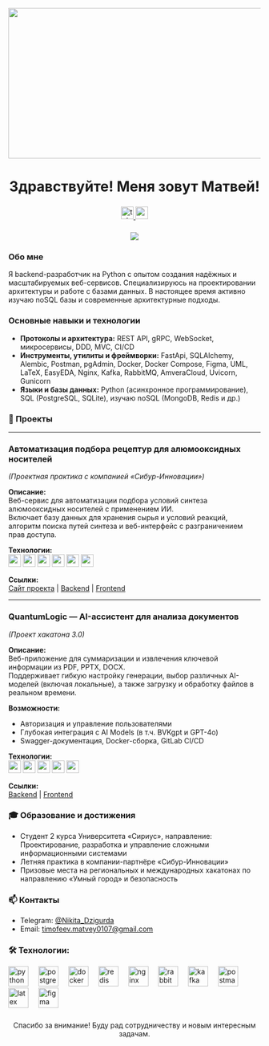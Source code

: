 <br clear="both">

<div align="center">
  <img height="300" width="600" src="https://user-images.githubusercontent.com/74038190/225813708-98b745f2-7d22-48cf-9150-083f1b00d6c9.gif"  />
</div>

###

<h1 align="center">Здравствуйте! Меня зовут Матвей!</h1>

###

<div align="center">
  <a href="https://t.me/Nikita_Dzigurda" target="_blank">
    <img src="https://img.shields.io/static/v1?message=Telegram&logo=telegram&label=&color=2CA5E0&logoColor=white&labelColor=&style=for-the-badge" height="25" alt="telegram logo"  />
  </a>
  <a href="mailto:timofeev.matvey0107@gmail.com" target="_blank">
    <img src="https://img.shields.io/static/v1?message=Email&logo=gmail&label=&color=D14836&logoColor=white&labelColor=&style=for-the-badge" height="25" alt="email logo"  />
  </a>
</div>

###

<div align="center">
  <img src="https://visitor-badge.laobi.icu/badge?page_id=matvej.dzigurda&"  />
</div>

###

<h3 align="left">Обо мне</h3>

<p align="left">
Я backend-разработчик на Python с опытом создания надёжных и масштабируемых веб-сервисов.  
Специализируюсь на проектировании архитектуры и работе с базами данных.  
В настоящее время активно изучаю noSQL базы и современные архитектурные подходы.  
</p>

###

<h3 align="left">Основные навыки и технологии</h3>

<ul>
<li><b>Протоколы и архитектура:</b> REST API, gRPC, WebSocket, микросервисы, DDD, MVC, CI/CD</li>
<li><b>Инструменты, утилиты и фреймворки:</b> FastApi, SQLAlchemy, Alembic, Postman, pgAdmin, Docker, Docker Compose, Figma, UML, LaTeX, EasyEDA, Nginx, Kafka, RabbitMQ, AmveraCloud, Uvicorn, Gunicorn</li>
<li><b>Языки и базы данных:</b> Python (асинхронное программирование), SQL (PostgreSQL, SQLite), изучаю noSQL (MongoDB, Redis и др.)</li>
</ul>

###

<h3 align="left">📂 Проекты</h3>

---

### Автоматизация подбора рецептур для алюмооксидных носителей  
*(Проектная практика с компанией «Сибур-Инновации»)*  

**Описание:**  
Веб-сервис для автоматизации подбора условий синтеза алюмооксидных носителей с применением ИИ.  
Включает базу данных для хранения сырья и условий реакций, алгоритм поиска путей синтеза и веб-интерфейс с разграничением прав доступа.  

**Технологии:**  
<img src="https://cdn.jsdelivr.net/gh/devicons/devicon/icons/python/python-original.svg" height="25" /> 
<img src="https://cdn.jsdelivr.net/gh/devicons/devicon/icons/fastapi/fastapi-original.svg" height="25" /> 
<img src="https://cdn.jsdelivr.net/gh/devicons/devicon/icons/postgresql/postgresql-original.svg" height="25" /> 
<img src="https://cdn.jsdelivr.net/gh/devicons/devicon/icons/docker/docker-original.svg" height="25" /> 
<img src="https://cdn.jsdelivr.net/gh/devicons/devicon/icons/redis/redis-original.svg" height="25" /> 
<img src="https://cdn.jsdelivr.net/gh/devicons/devicon/icons/nginx/nginx-original.svg" height="25" />  

**Ссылки:**  
[Сайт проекта](sibur-soakulo.amvera.io) | [Backend](https://github.com/sibur111/Backend.git) | [Frontend](https://github.com/sibur111/new_frontend.git)  

---

### QuantumLogic — AI-ассистент для анализа документов  
*(Проект хакатона 3.0)*  

**Описание:**  
Веб-приложение для суммаризации и извлечения ключевой информации из PDF, PPTX, DOCX.  
Поддерживает гибкую настройку генерации, выбор различных AI-моделей (включая локальные), а также загрузку и обработку файлов в реальном времени.  

**Возможности:**  
- Авторизация и управление пользователями  
- Глубокая интеграция с AI Models (в т.ч. BVKgpt и GPT-4o)  
- Swagger-документация, Docker-сборка, GitLab CI/CD  

**Технологии:**  
<img src="https://cdn.jsdelivr.net/gh/devicons/devicon/icons/python/python-original.svg" height="25" /> 
<img src="https://cdn.jsdelivr.net/gh/devicons/devicon/icons/fastapi/fastapi-original.svg" height="25" /> 
<img src="https://cdn.jsdelivr.net/gh/devicons/devicon/icons/docker/docker-original.svg" height="25" /> 
<img src="https://cdn.jsdelivr.net/gh/devicons/devicon/icons/nginx/nginx-original.svg" height="25" /> 
<img src="https://cdn.jsdelivr.net/gh/devicons/devicon/icons/postgresql/postgresql-original.svg" height="25" />  

**Ссылки:**  
[Backend](<!-- вставь ссылку -->) | [Frontend](<!-- вставь ссылку -->)  


###

<h3 align="left">🎓 Образование и достижения</h3>

<ul>
<li>Студент 2 курса Университета «Сириус», направление: Проектирование, разработка и управление сложными информационными системами</li>
<li>Летняя практика в компании-партнёре «Сибур-Инновации»</li>
<li>Призовые места на региональных и международных хакатонах по направлению «Умный город» и безопасность</li>
</ul>

###

<h3 align="left">📫 Контакты</h3>

<ul>
<li>Telegram: <a href="https://t.me/Nikita_Dzigurda" target="_blank">@Nikita_Dzigurda</a></li>
<li>Email: <a href="mailto:timofeev.matvey0107@gmail.com">timofeev.matvey0107@gmail.com</a></li>
</ul>

###

<h3 align="left">🛠 Технологии:</h3>

<div align="left">
  <img src="https://cdn.jsdelivr.net/gh/devicons/devicon/icons/python/python-original.svg" height="40" alt="python logo"  />
  <img width="12" />
  <img src="https://cdn.jsdelivr.net/gh/devicons/devicon/icons/postgresql/postgresql-original.svg" height="40" alt="postgresql logo"  />
  <img width="12" />
  <img src="https://cdn.jsdelivr.net/gh/devicons/devicon/icons/docker/docker-original.svg" height="40" alt="docker logo"  />
  <img width="12" />
  <img src="https://cdn.jsdelivr.net/gh/devicons/devicon/icons/redis/redis-original.svg" height="40" alt="redis logo"  />
  <img width="12" />
  <img src="https://cdn.jsdelivr.net/gh/devicons/devicon/icons/nginx/nginx-original.svg" height="40" alt="nginx logo"  />
  <img width="12" />
  <img src="https://cdn.jsdelivr.net/gh/devicons/devicon/icons/rabbitmq/rabbitmq-original.svg" height="40" alt="rabbitmq logo"  />
  <img width="12" />
  <img src="https://img.shields.io/badge/Apache%20Kafka-231F20?style=flat&logo=apachekafka&logoColor=white" height="40" alt="kafka logo"  />
  <img width="12" />
  <img src="https://cdn.jsdelivr.net/gh/devicons/devicon/icons/postman/postman-original.svg" height="40" alt="postman logo"  />
  <img width="12" />
  <img src="https://cdn.simpleicons.org/latex/000000" height="40" alt="latex logo"  />
  <img width="12" />
  <img src="https://cdn.jsdelivr.net/gh/devicons/devicon/icons/figma/figma-original.svg" height="40" alt="figma logo"  />
</div>


###

<div align="center">
  <!-- <img src="https://media.giphy.com/media/3o7aD6VtcXKx5b8eZq/giphy.gif" alt="animation" width="400" /> -->
</div>

###

<p align="center">Спасибо за внимание! Буду рад сотрудничеству и новым интересным задачам.</p>
